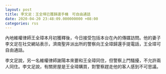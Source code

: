 ```yaml
---
layout: post
title: 李文足：王全璋已獲歸還手機　可自由通話
date: 2020-04-20 23:48:09.000000000 +08:00
categories: rss
---
```


內地維權律師王全璋本月初獲釋後，今日接受包括本台在內的傳媒訪問。他的妻子李文足在社交網站表示，濟南聖井派出所的警察向王全璋歸還手提電話，王全璋可自由通話。

李文足說，另一名維權律師謝陽本來要和王全璋同住，但警察上門騷擾，不允許兩人同住。李文足說，有關房屋是王全璋購買，對警察趕走他的客人感到不可思議。
